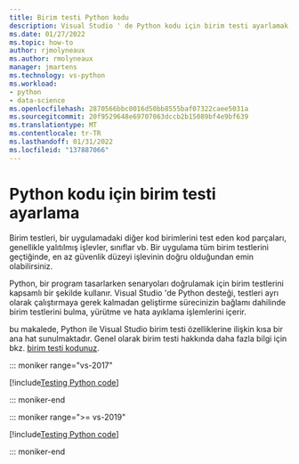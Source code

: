 ```yaml
---
title: Birim testi Python kodu
description: Visual Studio ' de Python kodu için birim testi ayarlamak, test gezgini özelliklerinden yararlanarak testleri bulmaya, çalıştırmaya ve hata ayıklamanıza yönelik tüm avantajlardan yararlanır.
ms.date: 01/27/2022
ms.topic: how-to
author: rjmolyneaux
ms.author: rmolyneaux
manager: jmartens
ms.technology: vs-python
ms.workload:
- python
- data-science
ms.openlocfilehash: 2870566bbc0016d50bb8555baf07322caee5031a
ms.sourcegitcommit: 20f9529648e69707063dccb2b15089bf4e9bf639
ms.translationtype: MT
ms.contentlocale: tr-TR
ms.lasthandoff: 01/31/2022
ms.locfileid: "137887066"
---
```

# <a name="set-up-unit-testing-for-python-code"></a>Python kodu için birim testi ayarlama

Birim testleri, bir uygulamadaki diğer kod birimlerini test eden kod parçaları, genellikle yalıtılmış işlevler, sınıflar vb. Bir uygulama tüm birim testlerini geçtiğinde, en az güvenlik düzeyi işlevinin doğru olduğundan emin olabilirsiniz.

Python, bir program tasarlarken senaryoları doğrulamak için birim testlerini kapsamlı bir şekilde kullanır. Visual Studio 'de Python desteği, testleri ayrı olarak çalıştırmaya gerek kalmadan geliştirme sürecinizin bağlamı dahilinde birim testlerini bulma, yürütme ve hata ayıklama işlemlerini içerir.

bu makalede, Python ile Visual Studio birim testi özelliklerine ilişkin kısa bir ana hat sunulmaktadır. Genel olarak birim testi hakkında daha fazla bilgi için bkz. [birim testi kodunuz](../test/unit-test-your-code.md).

::: moniker range="vs-2017"

[!include[Testing Python code](includes/vs-2017/unit-testing-python.md)]

::: moniker-end

::: moniker range=">= vs-2019"

[!include[Testing Python code](includes/vs-2019/unit-testing-python.md)]

::: moniker-end